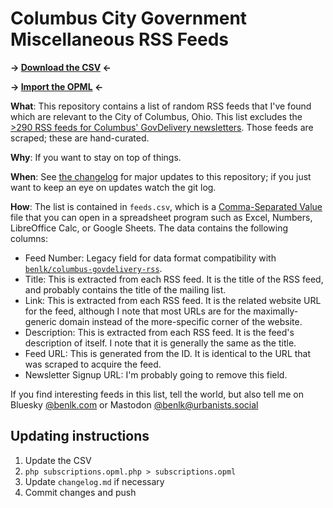 # Columbus City Government Miscellaneous RSS Feeds

**→ [Download the CSV](./feeds.csv) ←**

**→ [Import the OPML](./subscriptions.opml) ←**

**What**: This repository contains a list of random RSS feeds that I've found which are relevant to the City of Columbus, Ohio. This list excludes the [>290 RSS feeds for Columbus' GovDelivery newsletters](https://github.com/benlk/columbus-govdelivery-rss/). Those feeds are scraped; these are hand-curated.

**Why**: If you want to stay on top of things.

**When**: See [the changelog](./changelog.md) for major updates to this repository; if you just want to keep an eye on updates watch the git log.

**How**: The list is contained in `feeds.csv`, which is a [Comma-Separated Value](https://en.wikipedia.org/wiki/Comma-separated_values) file that you can open in a spreadsheet program such as Excel, Numbers, LibreOffice Calc, or Google Sheets. The data contains the following columns:

- Feed Number: Legacy field for data format compatibility with [`benlk/columbus-govdelivery-rss`](https://github.com/benlk/columbus-govdelivery-rss/tree/trunk).
- Title: This is extracted from each RSS feed. It is the title of the RSS feed, and probably contains the title of the mailing list.
- Link: This is extracted from each RSS feed. It is the related website URL for the feed, although I note that most URLs are for the maximally-generic domain instead of the more-specific corner of the website.
- Description: This is extracted from each RSS feed. It is the feed's description of itself. I note that it is generally the same as the title.
- Feed URL: This is generated from the ID. It is identical to the URL that was scraped to acquire the feed.
- Newsletter Signup URL: I'm probably going to remove this field.

If you find interesting feeds in this list, tell the world, but also tell me on Bluesky [@benlk.com](https://bsky.app/profile/benlk.com) or Mastodon [@benlk@urbanists.social](https://urbanists.social/@benlk)

## Updating instructions

1. Update the CSV
2. `php subscriptions.opml.php > subscriptions.opml`
3. Update `changelog.md` if necessary
4. Commit changes and push
